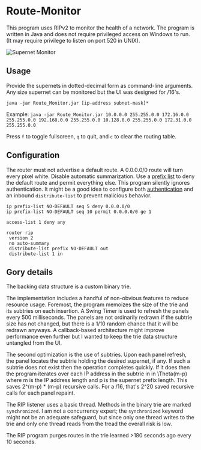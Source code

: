 # Route-Monitor
This program uses RIPv2 to monitor the health of a network. The program is written in Java and does not require privileged access on Windows to run. (It may require privilege to listen on port 520 in UNIX).

![Supernet Monitor](https://pbs.twimg.com/media/DhAb8qDUcAAHdlm.jpg:large)

## Usage

Provide the supernets in dotted-decimal form as command-line arguments. Any size supernet can be monitored but the UI was designed for /16's.

`java -jar Route_Monitor.jar [ip-address subnet-mask]*`

Example: `java -jar Route_Monitor.jar 10.0.0.0 255.255.0.0 172.16.0.0 255.255.0.0 192.168.0.0 255.255.0.0 10.128.0.0 255.255.0.0 172.31.0.0 255.255.0.0`

Press `f` to toggle fullscreen, `q` to quit, and `c` to clear the routing table.

## Configuration

The router must not advertise a default route. A 0.0.0.0/0 route will turn every pixel white. Disable automatic summarization. Use a [prefix list](https://www.cisco.com/c/en/us/support/docs/ip/interior-gateway-routing-protocol-igrp/9105-34.html) to deny the default route and permit everything else. This program silently ignores authentication. It might be a good idea to configure both [authentication](https://www.cisco.com/c/en/us/support/docs/ip/routing-information-protocol-rip/13719-50.html) and an inbound `distribute-list` to prevent malicious behavior.

```
ip prefix-list NO-DEFAULT seq 5 deny 0.0.0.0/0
ip prefix-list NO-DEFAULT seq 10 permit 0.0.0.0/0 ge 1

access-list 1 deny any

router rip
 version 2
 no auto-summary
 distribute-list prefix NO-DEFAULT out
 distribute-list 1 in
 ```

## Gory details

The backing data structure is a custom binary trie.

The implementation includes a handful of non-obvious features to reduce resource usage. Foremost, the program memoizes the size of the trie and its subtries on each insertion. A Swing Timer is used to refresh the panels every 500 milliseconds. The panels are not ordinarily redrawn if the subtrie size has not changed, but there is a 1/10 random chance that it will be redrawn anyways. A callback-based architecture might improve performance even further but I wanted to keep the trie data structure untangled from the UI.

The second optimization is the use of subtries. Upon each panel refresh, the panel locates the subtrie holding the desired supernet, if any. If such a subtrie does not exist then the operation completes quickly. If it does then the program iterates over each IP address in the subtrie in in \Theta(m-p) where m is the IP address length and p is the supernet prefix length. This saves 2^(m-p) * (m-p) recursive calls. For a /16, that's 2^20 saved recursive calls for each panel repaint.

The RIP listener uses a basic thread. Methods in the binary trie are marked `synchronized`. I am not a concurrency expert; the `synchronized` keyword might not be an adequate safeguard, but since only one thread writes to the trie and only one thread reads from the tread the overall risk is low.

The RIP program purges routes in the trie learned >180 seconds ago every 10 seconds.
